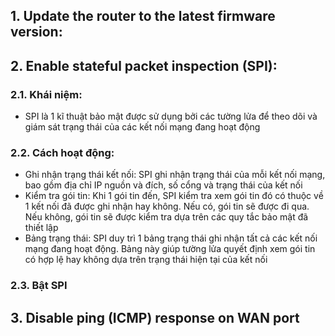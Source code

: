 ## 1. Update the router to the latest firmware version:

## 2. Enable stateful packet inspection (SPI):
### 2.1. Khái niệm: 
- SPI là 1 kĩ thuật bảo mật được sử dụng bởi các tường lửa để theo dõi và giám sát trạng thái của các kết nối mạng đang hoạt động
### 2.2. Cách hoạt động:
- Ghi nhận trạng thái kết nối: SPI ghi nhận trạng thái của mỗi kết nối mạng, bao gồm địa chỉ IP nguồn và đích, số cổng và trạng thái của kết nối
- Kiểm tra gói tin: Khi 1 gói tin đến, SPI kiểm tra xem gói tin đó có thuộc về 1 kết nối đã được ghi nhận hay không. Nếu có, gói tin sẽ được đi qua. Nếu không, gói tin sẽ được kiểm tra dựa trên các quy tắc bảo mật đã thiết lập
- Bảng trạng thái: SPI duy trì 1 bảng trạng thái ghi nhận tất cả các kết nối mạng đang hoạt động. Bảng này giúp tường lửa quyết định xem gói tin có hợp lệ hay không dựa trên trạng thái hiện tại của kết nối

### 2.3. Bật SPI 

## 3. Disable ping (ICMP) response on WAN port
